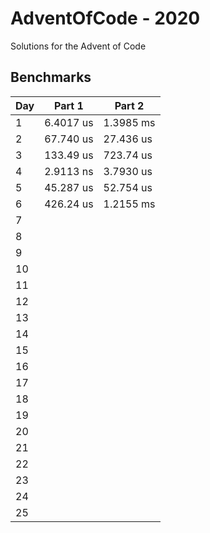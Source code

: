 # AdventOfCode - 2020

Solutions for the Advent of Code

## Benchmarks
| Day | Part 1    | Part 2    |
|-----|-----------|-----------|
| 1   | 6.4017 us | 1.3985 ms |
| 2   | 67.740 us | 27.436 us |
| 3   | 133.49 us | 723.74 us |
| 4   | 2.9113 ns | 3.7930 us |
| 5   | 45.287 us | 52.754 us |
| 6   | 426.24 us | 1.2155 ms |
| 7   |           |           |
| 8   |           |           |
| 9   |           |           |
| 10  |           |           |
| 11  |           |           |
| 12  |           |           |
| 13  |           |           |
| 14  |           |           |
| 15  |           |           |
| 16  |           |           |
| 17  |           |           |
| 18  |           |           |
| 19  |           |           |
| 20  |           |           |
| 21  |           |           |
| 22  |           |           |
| 23  |           |           |
| 24  |           |           |
| 25  |           |           |
